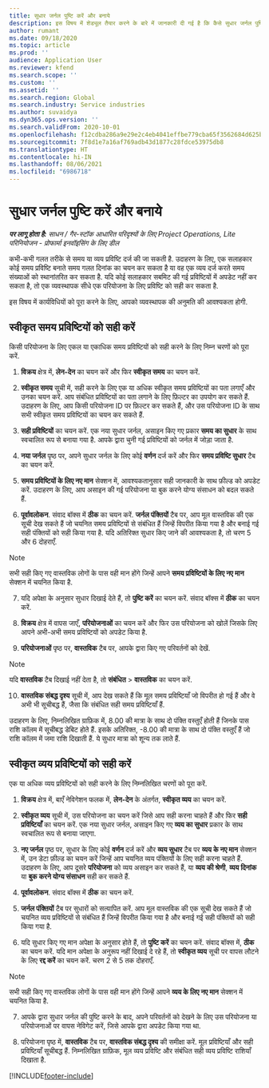 ```yaml
---
title: सुधार जर्नल पुष्टि करें और बनाये
description: इस विषय में शेड्यूल तैयार करने के बारे में जानकारी दी गई है कि कैसे सुधार जर्नल पुष्टि करें और बनाये.
author: rumant
ms.date: 09/18/2020
ms.topic: article
ms.prod: ''
audience: Application User
ms.reviewer: kfend
ms.search.scope: ''
ms.custom: ''
ms.assetid: ''
ms.search.region: Global
ms.search.industry: Service industries
ms.author: suvaidya
ms.dyn365.ops.version: ''
ms.search.validFrom: 2020-10-01
ms.openlocfilehash: f12cdba286a9e29e2c4eb4041effbe779cba65f3562684d625b21bc3bae809d6
ms.sourcegitcommit: 7f8d1e7a16af769adb43d1877c28fdce53975db8
ms.translationtype: HT
ms.contentlocale: hi-IN
ms.lasthandoff: 08/06/2021
ms.locfileid: "6986718"
---
```

# <a name="create-and-confirm-correction-journals"></a>सुधार जर्नल पुष्टि करें और बनाये

_**पर लागू होता है:** साधन / गैर-स्टॉक आधारित परिदृश्यों के लिए Project Operations, Lite परिनियोजन - प्रोफार्मा इनवॉइसिंग के लिए डील_

कभी-कभी गलत तरीके से समय या व्यय प्रविष्टि दर्ज की जा सकती है. उदाहरण के लिए, एक सलाहकार कोई समय प्रविष्टि बनाते समय गलत दिनांक का चयन कर सकता है या वह एक व्यय दर्ज करते समय संख्याओं को स्थानांतरित कर सकता है. यदि कोई सलाहकार सबमिट की गई प्रविष्टियों में अपडेट नहीं कर सकता है, तो एक व्यवस्थापक सीधे एक परियोजना के लिए प्रविष्टि को सही कर सकता है.

इस विषय में कार्यविधियों को पूरा करने के लिए, आपको व्यवस्थापक की अनुमति की आवश्यकता होगी.

## <a name="correct-approved-time-entries"></a>स्वीकृत समय प्रविष्टियों को सही करें     

किसी परियोजना के लिए एकल या एकाधिक समय प्रविष्टियों को सही करने के लिए निम्न चरणों को पूरा करें.

1. **विक्रय** क्षेत्र में, **लेन-देन** का चयन करें और फिर **स्वीकृत समय** का चयन करें. 

2. **स्वीकृत समय** सूची में, सही करने के लिए एक या अधिक स्वीकृत समय प्रविष्टियों का पता लगाएँ और उनका चयन करें. आप संबंधित प्रविष्टियों का पता लगाने के लिए फ़िल्टर का उपयोग कर सकते हैं. उदाहरण के लिए, आप किसी परियोजना ID पर फ़िल्टर कर सकते हैं, और उस परियोजना ID के साथ सभी स्वीकृत समय प्रविष्टियों का चयन कर सकते हैं.

3. **सही प्रविष्टियों** का चयन करें. एक नया सुधार जर्नल, असाइन किए गए प्रकार **समय का सुधार** के साथ स्वचालित रूप से बनाया गया है. आपके द्वारा चुनी गई प्रविष्टियों को जर्नल में जोड़ा जाता है. 

4. **नया जर्नल** पृष्ठ पर, अपने सुधार जर्नल के लिए कोई **वर्णन** दर्ज करें और फिर **समय प्रविष्टि सुधार** टैब का चयन करें.  

5. **समय प्रविष्टियों के लिए नए मान** सेक्शन में, आवश्यकतानुसार सही जानकारी के साथ फ़ील्ड को अपडेट करें. उदाहरण के लिए, आप असाइन की गई परियोजना या बुक करने योग्य संसाधन को बदल सकते हैं.

6. **पूर्वावलोकन**. संवाद बॉक्स में **ठीक** का चयन करें. **जर्नल पंक्तियों** टैब पर, आप मूल वास्तविक की एक सूची देख सकते हैं जो चयनित समय प्रविष्टियों से संबंधित हैं जिन्हें विपरीत किया गया है और बनाई गई सही पंक्तियों को सही किया गया है. यदि अतिरिक्त सुधार किए जाने की आवश्यकता है, तो चरण 5 और 6 दोहराएँ. 

> [!NOTE]
> सभी सही किए गए वास्तविक लोगों के पास वही मान होंगे जिन्हें आपने **समय प्रविष्टियों के लिए नए मान** सेक्शन में चयनित किया है.

7. यदि अपेक्षा के अनुसार सुधार दिखाई देते हैं, तो **पुष्टि करें** का चयन करें. संवाद बॉक्स में **ठीक** का चयन करें.

8. **विक्रय** क्षेत्र में वापस जाएँ, **परियोजनाओं** का चयन करें और फिर उस परियोजना को खोलें जिसके लिए आपने अभी-अभी समय प्रविष्टियों को अपडेट किया है. 

9. **परियोजनाओं** पृष्ठ पर, **वास्तविक** टैब पर, आपके द्वारा किए गए परिवर्तनों को देखें. 

> [!NOTE]
> यदि **वास्तविक** टैब दिखाई नहीं देता है, तो **संबंधित** > **वास्तविक** का चयन करें.  

10. **वास्तविक संबद्ध दृश्य** सूची में, आप देख सकते हैं कि मूल समय प्रविष्टियाँ जो विपरीत हो गई हैं और वे अभी भी सूचीबद्ध हैं, जैसा कि संबंधित सही समय प्रविष्टियाँ हैं. 

उदाहरण के लिए, निम्नलिखित ग्राफ़िक में, 8.00 की मात्रा के साथ दो पंक्ति वस्तुएँ होती हैं जिनके पास राशि कॉलम में सूचीबद्ध डेबिट होते हैं. इसके अतिरिक्त, -8.00 की मात्रा के साथ दो पंक्ति वस्तुएँ हैं जो राशि कॉलम में जमा राशि दिखाती हैं. ये सुधार मात्रा को शून्य तक लाते हैं.

 
## <a name="correct-approved-expense-entries"></a>स्वीकृत व्यय प्रविष्टियों को सही करें

एक या अधिक व्यय प्रविष्टियों को सही करने के लिए निम्नलिखित चरणों को पूरा करें. 

1. **विक्रय** क्षेत्र में, बाएँ नेविगेशन फलक में, **लेन-देन** के अंतर्गत, **स्वीकृत व्यय** का चयन करें.

2. **स्वीकृत व्यय** सूची में, उस परियोजना का चयन करें जिसे आप सही करना चाहते हैं और फिर **सही प्रविष्टियाँ** का चयन करें. एक नया सुधार जर्नल, असाइन किए गए **व्यय का सुधार** प्रकार के साथ स्वचालित रूप से बनाया जाएगा. 

3. **नए जर्नल** पृष्ठ पर, सुधार के लिए कोई **वर्णन** दर्ज करें और **व्यय सुधार** टैब पर **व्यय के नए मान** सेक्शन में, उन डेटा फ़ील्ड का चयन करें जिन्हें आप चयनित व्यय पंक्तियों के लिए सही करना चाहते हैं. उदाहरण के लिए, आप दूसरे **परियोजना** को व्यय असाइन कर सकते हैं, या **व्यय की श्रेणी**, **व्यय दिनांक** या **बुक करने योग्य संसाधन** सही कर सकते हैं.

4. **पूर्वावलोकन**. संवाद बॉक्स में **ठीक** का चयन करें. 

5. **जर्नल पंक्तियों** टैब पर सुधारों को सत्यापित करें. आप मूल वास्तविक की एक सूची देख सकते हैं जो चयनित व्यय प्रविष्टियों से संबंधित हैं जिन्हें विपरीत किया गया है और बनाई गई सही पंक्तियों को सही किया गया है.

6. यदि सुधार किए गए मान अपेक्षा के अनुसार होते हैं, तो **पुष्टि करें** का चयन करें. संवाद बॉक्स में, **ठीक** का चयन करें. यदि मान अपेक्षा के अनुरूप नहीं दिखाई दे रहे हैं, तो **स्वीकृत व्यय** सूची पर वापस लौटने के लिए **रद्द करें** का चयन करें. चरण 2 से 5 तक दोहराएँ. 

> [!NOTE]
> सभी सही किए गए वास्तविक लोगों के पास वही मान होंगे जिन्हें आपने **व्यय के लिए नए मान** सेक्शन में चयनित किया है.

7. आपके द्वारा सुधार जर्नल की पुष्टि करने के बाद, अपने परिवर्तनों को देखने के लिए उस परियोजना या परियोजनाओं पर वापस नेविगेट करें, जिसे आपके द्वारा अपडेट किया गया था.  

8. परियोजना पृष्ठ में, **वास्तविक** टैब पर, **वास्तविक संबद्ध दृश्य** की समीक्षा करें. मूल प्रविष्टियाँ और सही प्रविष्टियाँ सूचीबद्ध हैं. निम्नलिखित ग्राफ़िक, मूल व्यय प्रविष्टि और संबंधित सही व्यय प्रविष्टि राशियाँ दिखाता है. 




[!INCLUDE[footer-include](../includes/footer-banner.md)]